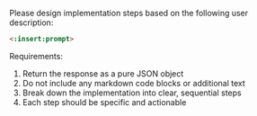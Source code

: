 Please design implementation steps based on the following user description:

```markdown
<:insert:prompt>
```

Requirements:
1. Return the response as a pure JSON object
2. Do not include any markdown code blocks or additional text
3. Break down the implementation into clear, sequential steps
4. Each step should be specific and actionable
